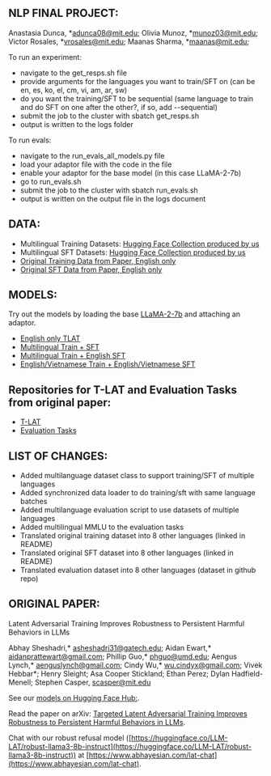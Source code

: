  ## NLP FINAL PROJECT: 
Anastasia Dunca, *[adunca08@mit.edu](adunca08@mit.edu);
Olivia Munoz, *[munoz03@mit.edu](munoz03@mit.edu);
Victor Rosales, *[vrosales@mit.edu](vrosales@mit.edu);
Maanas Sharma, *[maanas@mit.edu](maanas@mit.edu);

To run an experiment: 
- navigate to the get_resps.sh file 
- provide arguments for the languages you want to train/SFT on (can be en, es, ko, el, cm, vi, am, ar, sw)
- do you want the training/SFT to be sequential (same language to train and do SFT on one after the other?, if so, add --sequential)
- submit the job to the cluster with sbatch get_resps.sh
- output is written to the logs folder 

To run evals: 
- navigate to the run_evals_all_models.py file 
- load your adaptor file with the code in the file
- enable your adaptor for the base model (in this case LLaMA-2-7b)
- go to run_evals.sh
- submit the job to the cluster with sbatch run_evals.sh
- output is written on the output file in the logs document

## DATA: 
* Multilingual Training Datasets: [Hugging Face Collection produced by us](https://huggingface.co/collections/adunca08/nlp-final-project-67435bcd2f6a94e877730db0)
* Multilingual SFT Datasets: [Hugging Face Collection produced by us](https://huggingface.co/collections/adunca08/multilingual-sft-datasets-6758bc9f8e62f1acbe1619af)
* [Original Training Data from Paper, English only](https://huggingface.co/datasets/LLM-LAT/harmful-dataset)
* [Original SFT Data from Paper, English only](https://huggingface.co/datasets/LLM-LAT/benign-dataset)

## MODELS: 
Try out the models by loading the base [LLaMA-2-7b](https://huggingface.co/meta-llama/Llama-2-7b) and attaching an adaptor. 
* [English only TLAT](https://huggingface.co/adunca08/EnglishOnlyTLAT)
* [Multilingual Train + SFT](https://huggingface.co/adunca08/FixedMultingualAll)
* [Multilingual Train + English SFT](https://huggingface.co/adunca08/MultilingualTrainEnglishSFT)
* [English/Vietnamese Train + English/Vietnamese SFT](https://huggingface.co/adunca08/FixedEnglishVietnamese)

## Repositories for T-LAT and Evaluation Tasks from original paper: 
* [T-LAT](https://github.com/aengusl/latent-adversarial-training)
* [Evaluation Tasks](https://github.com/magikarp01/tasks)

## LIST OF CHANGES: 
* Added multilanguage dataset class to support training/SFT of multiple languages 
* Added synchronized data loader to do training/sft with same language batches
* Added multilanguage evaluation script to use datasets of multiple languages 
* Added multilingual MMLU to the evaluation tasks
* Translated original training dataset into 8 other languages (linked in README)
* Translated original SFT dataset into 8 other languages (linked in README)
* Translated evaluation dataset into 8 other languages (dataset in github repo)
  
## ORIGINAL PAPER: 
Latent Adversarial Training Improves Robustness to Persistent Harmful Behaviors in LLMs

Abhay Sheshadri,* [asheshadri31@gatech.edu](asheshadri31@gatech.edu); 
Aidan Ewart,* [aidanprattewart@gmail.com](aidanprattewart@gmail.com); 
Phillip Guo,* [phguo@umd.edu](phguo@umd.edu); 
Aengus Lynch,* [aenguslynch@gmail.com](aenguslynch@gmail.com);
Cindy Wu,* [wu.cindyx@gmail.com](wu.cindyx@gmail.com);
Vivek Hebbar*;
Henry Sleight;
Asa Cooper Stickland;
Ethan Perez;
Dylan Hadfield-Menell;
Stephen Casper, [scasper@mit.edu](scasper@mit.edu)

See our [models on Hugging Face Hub:](https://huggingface.co/LLM-LAT).

Read the paper on arXiv: [Targeted Latent Adversarial Training Improves Robustness to Persistent Harmful Behaviors in LLMs](https://arxiv.org/abs/2407.15549).

Chat with our robust refusal model ([https://huggingface.co/LLM-LAT/robust-llama3-8b-instruct](https://huggingface.co/LLM-LAT/robust-llama3-8b-instruct)) at [https://www.abhayesian.com/lat-chat](https://www.abhayesian.com/lat-chat).

